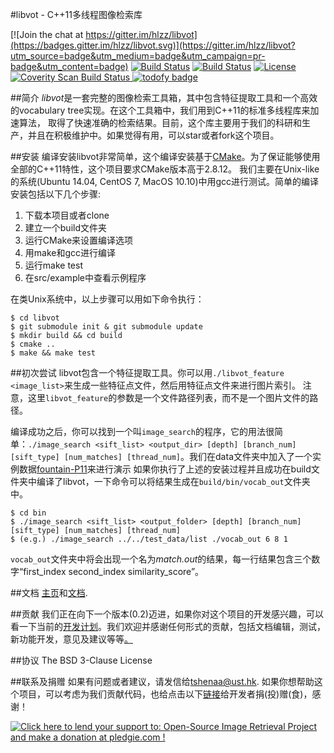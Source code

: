 #libvot - C++11多线程图像检索库

[![Join the chat at https://gitter.im/hlzz/libvot](https://badges.gitter.im/hlzz/libvot.svg)](https://gitter.im/hlzz/libvot?utm_source=badge&utm_medium=badge&utm_campaign=pr-badge&utm_content=badge)
[![Build Status](https://travis-ci.org/hlzz/libvot.svg?branch=master)](https://travis-ci.org/hlzz/libvot) 
[![Build Status](https://travis-ci.org/hlzz/libvot.svg?branch=feature)](https://travis-ci.org/hlzz/libvot) 
[![License](https://img.shields.io/badge/license-BSD-blue.svg)](LICENSE)
<a href="https://scan.coverity.com/projects/hlzz-libvot">
  <img alt="Coverity Scan Build Status"
       src="https://scan.coverity.com/projects/8983/badge.svg"/>
</a>
[![todofy badge](https://todofy.org/b/hlzz/libvot/master)](https://todofy.org/r/hlzz/libvot/master)

##简介
*libvot*是一套完整的图像检索工具箱，其中包含特征提取工具和一个高效的vocabulary tree实现。在这个工具箱中，我们用到C++11的标准多线程库来加速算法，
取得了快速准确的检索结果。目前，这个库主要用于我们的科研和生产，并且在积极维护中。如果觉得有用，可以star或者fork这个项目。

##安装
编译安装libvot非常简单，这个编译安装基于[CMake](http://cmake.org)。为了保证能够使用全部的C++11特性，这个项目要求CMake版本高于2.8.12。
我们主要在Unix-like的系统(Ubuntu 14.04, CentOS 7, MacOS 10.10)中用gcc进行测试。简单的编译安装包括以下几个步骤:

1. 下载本项目或者clone
2. 建立一个build文件夹
3. 运行CMake来设置编译选项
4. 用make和gcc进行编译
5. 运行make test
6. 在src/example中查看示例程序

在类Unix系统中，以上步骤可以用如下命令执行：

    $ cd libvot
    $ git submodule init & git submodule update  
    $ mkdir build && cd build
    $ cmake ..
    $ make && make test

##初次尝试
libvot包含一个特征提取工具。你可以用`./libvot_feature <image_list>`来生成一些特征点文件，然后用特征点文件来进行图片索引。
注意，这里`libvot_feature`的参数是一个文件路径列表，而不是一个图片文件的路径。

编译成功之后，你可以找到一个叫`image_search`的程序，它的用法很简单：`./image_search <sift_list> <output_dir> [depth] [branch_num] [sift_type] [num_matches] [thread_num]`。我们在data文件夹中加入了一个实例数据[fountain-P11](http://cvlabwww.epfl.ch/data/multiview/denseMVS.html)来进行演示 
如果你执行了上述的安装过程并且成功在build文件夹中编译了libvot，一下命令可以将结果生成在`build/bin/vocab_out`文件夹中。

    $ cd bin
    $ ./image_search <sift_list> <output_folder> [depth] [branch_num] [sift_type] [num_matches] [thread_num]  
    $ (e.g.) ./image_search ../../test_data/list ./vocab_out 6 8 1

`vocab_out`文件夹中将会出现一个名为*match.out*的结果，每一行结果包含三个数字“first_index second_index similarity_score”。

##文档
[主页](http://hlzz.github.io/libvot/)和[文档](http://hlzz.github.io/libvot/doc/html/index.html).

##贡献
我们正在向下一个版本(0.2)迈进，如果你对这个项目的开发感兴趣，可以看一下当前的[开发计划](Roadmap.md)。我们欢迎并感谢任何形式的贡献，包括文档编辑，测试，新功能开发，意见及建议等等[。](https://pledgie.com/campaigns/30901)

##协议
The BSD 3-Clause License

##联系及捐赠
如果有问题或者建议，请发信给<tshenaa@ust.hk>.
如果你想帮助这个项目，可以考虑为我们贡献代码，也给点击以下[链接](https://pledgie.com/campaigns/30901)给开发者捐(投)赠(食)，感谢！

<a href='https://pledgie.com/campaigns/30901'><img alt='Click here to lend your support to: Open-Source Image Retrieval Project and make a donation at pledgie.com !' src='https://pledgie.com/campaigns/30901.png?skin_name=chrome' border='0' ></a>
